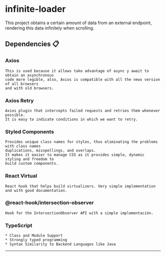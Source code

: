 # infinite-loader

This project obtains a certain amount of data from an external endpoint, rendering this data infinitely when scrolling.

## Dependencies 📋

### Axios

```
This is used because it allows take advantage of async y await to obtain an asynchronous
code more legible, also, Axios is compatible with all the news version of all browsers
and with old browsers.
```

### Axios Retry

```
Axios plugin that intercepts failed requests and retries them whenever possible.
It is easy to indicate conditions in which we want to retry.
```

### Styled Components

```
Provides unique class names for styles, thus eliminating the problems with class names
duplications, misspellings, and overlaps.
It makes it easier to manage CSS as it provides simple, dynamic styling and freedom to
build custom components.
```

### React Virtual

```
React hook that helps build virtualizers. Very simple implementation and with good documentation.
```

### @react-hook/intersection-observer

```
Hook for the IntersectionObserver API with a simple implementación.
```

### TypeScript

```
* Class and Module Support
* Strongly typed programming
* Syntax Similarity to Backend Languages like Java
```

---
